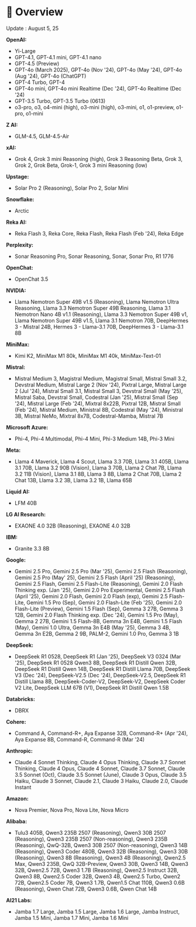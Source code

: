 # 🧠 Overview

Update : August 5, 25

**OpenAI:**
- Yi-Large
- GPT-4.1, GPT-4.1 mini, GPT-4.1 nano
- GPT-4.5 (Preview)
- GPT-4o (March 2025), GPT-4o (Nov '24), GPT-4o (May '24), GPT-4o (Aug '24), GPT-4o (ChatGPT)
- GPT-4 Turbo, GPT-4
- GPT-4o mini, GPT-4o mini Realtime (Dec '24), GPT-4o Realtime (Dec '24)
- GPT-3.5 Turbo, GPT-3.5 Turbo (0613)
- o3-pro, o3, o4-mini (high), o3-mini (high), o3-mini, o1, o1-preview, o1-pro, o1-mini

**Z AI:**
- GLM-4.5, GLM-4.5-Air

**xAI:**
- Grok 4, Grok 3 mini Reasoning (high), Grok 3 Reasoning Beta, Grok 3, Grok 2, Grok Beta, Grok-1, Grok 3 mini Reasoning (low)

**Upstage:**
- Solar Pro 2 (Reasoning), Solar Pro 2, Solar Mini

**Snowflake:**
- Arctic

**Reka AI:**
- Reka Flash 3, Reka Core, Reka Flash, Reka Flash (Feb '24), Reka Edge

**Perplexity:**
- Sonar Reasoning Pro, Sonar Reasoning, Sonar, Sonar Pro, R1 1776

**OpenChat:**
- OpenChat 3.5

**NVIDIA:**
- Llama Nemotron Super 49B v1.5 (Reasoning), Llama Nemotron Ultra Reasoning, Llama 3.3 Nemotron Super 49B Reasoning, Llama 3.1 Nemotron Nano 4B v1.1 (Reasoning), Llama 3.3 Nemotron Super 49B v1, Llama Nemotron Super 49B v1.5, Llama 3.1 Nemotron 70B, DeepHermes 3 - Mistral 24B, Hermes 3 - Llama-3.1 70B, DeepHermes 3 - Llama-3.1 8B

**MiniMax:**
- Kimi K2, MiniMax M1 80k, MiniMax M1 40k, MiniMax-Text-01

**Mistral:**
- Mistral Medium 3, Magistral Medium, Magistral Small, Mistral Small 3.2, Devstral Medium, Mistral Large 2 (Nov '24), Pixtral Large, Mistral Large 2 (Jul '24), Mistral Small 3.1, Mistral Small 3, Devstral Small (May '25), Mistral Saba, Devstral Small, Codestral (Jan '25), Mistral Small (Sep '24), Mistral Large (Feb '24), Mixtral 8x22B, Pixtral 12B, Mistral Small (Feb '24), Mistral Medium, Ministral 8B, Codestral (May '24), Ministral 3B, Mistral NeMo, Mixtral 8x7B, Codestral-Mamba, Mistral 7B

**Microsoft Azure:**
- Phi-4, Phi-4 Multimodal, Phi-4 Mini, Phi-3 Medium 14B, Phi-3 Mini

**Meta:**
- Llama 4 Maverick, Llama 4 Scout, Llama 3.3 70B, Llama 3.1 405B, Llama 3.1 70B, Llama 3.2 90B (Vision), Llama 3 70B, Llama 2 Chat 7B, Llama 3.2 11B (Vision), Llama 3.1 8B, Llama 3 8B, Llama 2 Chat 70B, Llama 2 Chat 13B, Llama 3.2 3B, Llama 3.2 1B, Llama 65B

**Liquid AI:**
- LFM 40B

**LG AI Research:**
- EXAONE 4.0 32B (Reasoning), EXAONE 4.0 32B

**IBM:**
- Granite 3.3 8B

**Google:**
- Gemini 2.5 Pro, Gemini 2.5 Pro (Mar '25), Gemini 2.5 Flash (Reasoning), Gemini 2.5 Pro (May' 25), Gemini 2.5 Flash (April '25) (Reasoning), Gemini 2.5 Flash, Gemini 2.5 Flash-Lite (Reasoning), Gemini 2.0 Flash Thinking exp. (Jan '25), Gemini 2.0 Pro Experimental, Gemini 2.5 Flash (April '25), Gemini 2.0 Flash, Gemini 2.0 Flash (exp), Gemini 2.5 Flash-Lite, Gemini 1.5 Pro (Sep), Gemini 2.0 Flash-Lite (Feb '25), Gemini 2.0 Flash-Lite (Preview), Gemini 1.5 Flash (Sep), Gemma 3 27B, Gemma 3 12B, Gemini 2.0 Flash Thinking exp. (Dec '24), Gemini 1.5 Pro (May), Gemma 2 27B, Gemini 1.5 Flash-8B, Gemma 3n E4B, Gemini 1.5 Flash (May), Gemini 1.0 Ultra, Gemma 3n E4B (May '25), Gemma 3 4B, Gemma 3n E2B, Gemma 2 9B, PALM-2, Gemini 1.0 Pro, Gemma 3 1B

**DeepSeek:**
- DeepSeek R1 0528, DeepSeek R1 (Jan '25), DeepSeek V3 0324 (Mar '25), DeepSeek R1 0528 Qwen3 8B, DeepSeek R1 Distill Qwen 32B, DeepSeek R1 Distill Qwen 14B, DeepSeek R1 Distill Llama 70B, DeepSeek V3 (Dec '24), DeepSeek-V2.5 (Dec '24), DeepSeek-V2.5, DeepSeek R1 Distill Llama 8B, DeepSeek-Coder-V2, DeepSeek-V2, DeepSeek Coder V2 Lite, DeepSeek LLM 67B (V1), DeepSeek R1 Distill Qwen 1.5B

**Databricks:**
- DBRX

**Cohere:**
- Command A, Command-R+, Aya Expanse 32B, Command-R+ (Apr '24), Aya Expanse 8B, Command-R, Command-R (Mar '24)

**Anthropic:**
- Claude 4 Sonnet Thinking, Claude 4 Opus Thinking, Claude 3.7 Sonnet Thinking, Claude 4 Opus, Claude 4 Sonnet, Claude 3.7 Sonnet, Claude 3.5 Sonnet (Oct), Claude 3.5 Sonnet (June), Claude 3 Opus, Claude 3.5 Haiku, Claude 3 Sonnet, Claude 2.1, Claude 3 Haiku, Claude 2.0, Claude Instant

**Amazon:**
- Nova Premier, Nova Pro, Nova Lite, Nova Micro

**Alibaba:**
- Tulu3 405B, Qwen3 235B 2507 (Reasoning), Qwen3 30B 2507 (Reasoning), Qwen3 235B 2507 (Non-reasoning), Qwen3 235B (Reasoning), QwQ-32B, Qwen3 30B 2507 (Non-reasoning), Qwen3 14B (Reasoning), Qwen3 Coder 480B, Qwen3 32B (Reasoning), Qwen3 30B (Reasoning), Qwen3 8B (Reasoning), Qwen3 4B (Reasoning), Qwen2.5 Max, Qwen3 235B, QwQ 32B-Preview, Qwen3 30B, Qwen3 14B, Qwen3 32B, Qwen2.5 72B, Qwen3 1.7B (Reasoning), Qwen2.5 Instruct 32B, Qwen3 8B, Qwen2.5 Coder 32B, Qwen3 4B, Qwen2.5 Turbo, Qwen2 72B, Qwen2.5 Coder 7B, Qwen3 1.7B, Qwen1.5 Chat 110B, Qwen3 0.6B (Reasoning), Qwen Chat 72B, Qwen3 0.6B, Qwen Chat 14B

**AI21 Labs:**
- Jamba 1.7 Large, Jamba 1.5 Large, Jamba 1.6 Large, Jamba Instruct, Jamba 1.5 Mini, Jamba 1.7 Mini, Jamba 1.6 Mini
